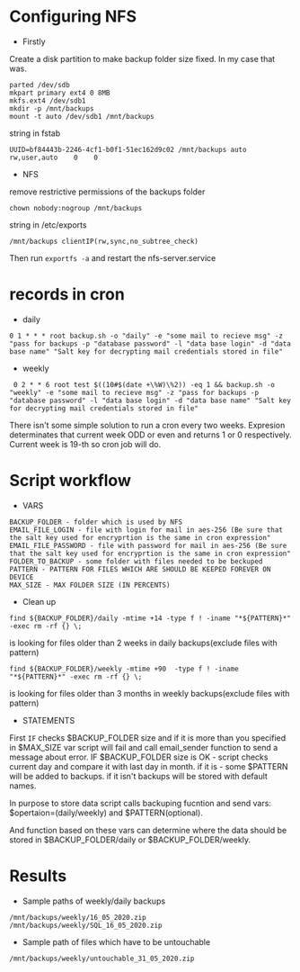 # Configuring NFS 
- Firstly

Create a disk partition to make backup folder size fixed.
In my case that was. 
```
parted /dev/sdb
mkpart primary ext4 0 8MB
mkfs.ext4 /dev/sdb1
mkdir -p /mnt/backups
mount -t auto /dev/sdb1 /mnt/backups
```
string in fstab 
```
UUID=bf84443b-2246-4cf1-b0f1-51ec162d9c02 /mnt/backups auto    rw,user,auto    0    0
```
- NFS

remove restrictive permissions of the backups folder
```
chown nobody:nogroup /mnt/backups
```
string in /etc/exports
```
/mnt/backups clientIP(rw,sync,no_subtree_check)
```
Then run ```exportfs -a``` and restart the nfs-server.service

# records in cron 
- daily 

```0 1 * * * root backup.sh -o "daily" -e "some mail to recieve msg" -z "pass for backups -p "database password" -l "data base login" -d "data base name" "Salt key for decrypting mail credentials stored in file"```

- weekly 

``` 0 2 * * 6 root test $((10#$(date +\%W)\%2)) -eq 1 && backup.sh -o "weekly" -e "some mail to recieve msg" -z "pass for backups -p "database password" -l "data base login" -d "data base name" "Salt key for decrypting mail credentials stored in file"```

There isn't some simple solution to run a cron every two weeks. Expresion determinates that current week ODD or even and returns 1 or 0 respectively. Current week is 19-th so cron job will do.

# Script workflow
- VARS

```
BACKUP_FOLDER - folder which is used by NFS 
EMAIL_FILE_LOGIN - file with login for mail in aes-256 (Be sure that the salt key used for encryprtion is the same in cron expression"
EMAIL_FILE_PASSWORD - file with password for mail in aes-256 (Be sure that the salt key used for encryprtion is the same in cron expression"
FOLDER_TO_BACKUP - some folder with files needed to be beckuped
PATTERN - PATTERN FOR FILES WHICH ARE SHOULD BE KEEPED FOREVER ON DEVICE
MAX_SIZE - MAX FOLDER SIZE (IN PERCENTS)
```
- Clean up 

```find ${BACKUP_FOLDER}/daily -mtime +14 -type f ! -iname "*${PATTERN}*" -exec rm -rf {} \;```

is looking for files older than 2 weeks in daily backups(exclude files with pattern)

```find ${BACKUP_FOLDER}/weekly -mtime +90  -type f ! -iname "*${PATTERN}*" -exec rm -rf {} \;```

is looking for files older than 3 months in weekly backups(exclude files with pattern)

- STATEMENTS

First ```IF``` checks $BACKUP_FOLDER size and if it is more than you specified in $MAX_SIZE var script will fail and call email_sender function to send a message about error.
IF $BACKUP_FOLDER size is OK - script checks current day and compare it with last day in month. if it is - some $PATTERN will be added to backups. if it isn't backups will be stored with default names.

In purpose to store data script calls backuping fucntion and send vars: $opertaion=(daily/weekly) and $PATTERN(optional).

And function based on these vars can determine where the data should be stored in $BACKUP_FOLDER/daily or $BACKUP_FOLDER/weekly.

# Results
- Sample paths of weekly/daily backups
```
/mnt/backups/weekly/16_05_2020.zip
/mnt/backups/weekly/SQL_16_05_2020.zip
```
- Sample path of files which have to be untouchable
```
/mnt/backups/weekly/untouchable_31_05_2020.zip
```






